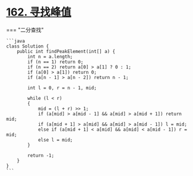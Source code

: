 # [162. 寻找峰值](https://leetcode.cn/problems/find-peak-element/description/?envType=study-plan-v2&envId=leetcode-75)

=== "二分查找"

    ```java
    class Solution {
        public int findPeakElement(int[] a) {
            int n = a.length;
            if (n == 1) return 0;
            if (n == 2) return a[0] > a[1] ? 0 : 1;
            if (a[0] > a[1]) return 0;
            if (a[n - 1] > a[n - 2]) return n - 1;

            int l = 0, r = n - 1, mid;

            while (l < r)
            {
                mid = (l + r) >> 1;
                if (a[mid] > a[mid - 1] && a[mid] > a[mid + 1]) return mid;
                if (a[mid + 1] > a[mid] && a[mid] > a[mid - 1]) l = mid;
                else if (a[mid + 1] < a[mid] && a[mid] < a[mid - 1]) r = mid;
                else l = mid;
            }

            return -1;
        }
    }
    ```